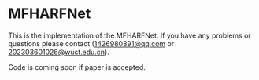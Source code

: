 # MFHARFNet

This is the implementation of the MFHARFNet. If you have any problems or questions please contact (1426980891@qq.com or 202303601026@wust.edu.cn).

Code is coming soon if paper is accepted.
